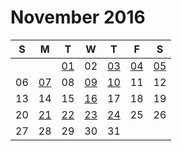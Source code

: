 # November 2016

| S  | M  | T  | W  | T  | F  | S  |
|----|----|----|----|----|----|----|
|    |    | [01](01.md) | 02 | [03](03.md) | [04](04.md) | [05](05.md) |
| 06 | [07](07.md) | 08 | [09](09.md) | [10](10.md) | 11 | 12 |
| 13 | 14 | 15 | [16](16.md) | 17 | 18 | 19 |
| 20 | [21](21.md) | [22](22.md) | [23](23.md) | [24](24.md) | 25 | 26 |
| 27 | 28 | 29 | 30 | 31 |    |    |